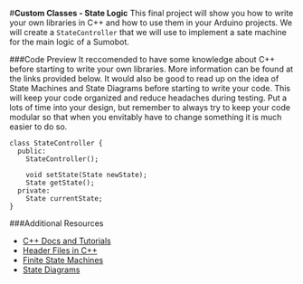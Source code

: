 #**Custom Classes - State Logic**
This final project will show you how to write your own libraries in C++ and how to use them in your Arduino projects. We will create a ```StateController``` that we will use to implement a sate machine for the main logic of a Sumobot.

###Code Preview
It reccomended to have some knowledge about C++ before starting to write your own libraries. More information can be found at the links provided below. It would also be good to read up on the idea of State Machines and State Diagrams before starting to write your code. This will keep your code organized and reduce headaches during testing. Put a lots of time into your design, but remember to always try to keep your code modular so that when you envitably have to change something it is much easier to do so.

```
class StateController {
  public:
    StateController();

    void setState(State newState);
    State getState();
  private:
    State currentState;
}
```

###Additional Resources
- [C++ Docs and Tutorials](http://www.cplusplus.com/doc/tutorial/)
- [Header Files in C++](https://www.arduino.cc/en/Guide/Libraries)
- [Finite State Machines](https://en.wikipedia.org/wiki/Finite-state_machine)
- [State Diagrams](https://en.wikipedia.org/wiki/State_diagram)
